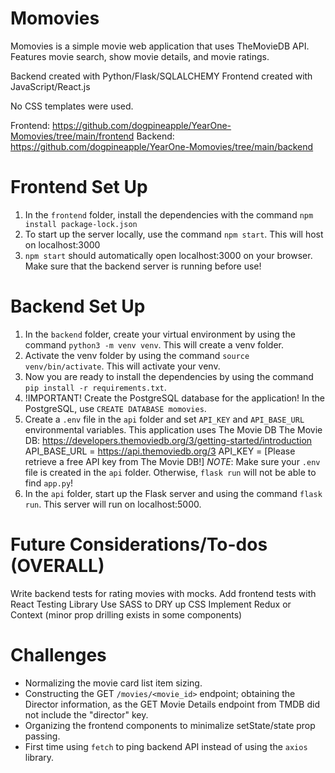 # Momovies
Momovies is a simple movie web application that uses TheMovieDB API. 
Features movie search, show movie details, and movie ratings.

Backend created with Python/Flask/SQLALCHEMY
Frontend created with JavaScript/React.js

No CSS templates were used.

Frontend: https://github.com/dogpineapple/YearOne-Momovies/tree/main/frontend
Backend: https://github.com/dogpineapple/YearOne-Momovies/tree/main/backend

# Frontend Set Up
1. In the `frontend` folder, install the dependencies with the command `npm install package-lock.json`
2. To start up the server locally, use the command `npm start`. This will host on localhost:3000
3. `npm start` should automatically open localhost:3000 on your browser. Make sure that the backend server is running before use!

# Backend Set Up
1. In the `backend` folder, create your virtual environment by using the command `python3 -m venv venv`. This will create a venv folder.
2. Activate the venv folder by using the command `source venv/bin/activate`. This will activate your venv.
3. Now you are ready to install the dependencies by using the command `pip install -r requirements.txt`.
4. !IMPORTANT! Create the PostgreSQL database for the application! In the PostgreSQL, use `CREATE DATABASE momovies`.
5. Create a `.env` file in the `api` folder and set `API_KEY` and `API_BASE_URL`  environmental variables. This application uses The Movie DB
The Movie DB: https://developers.themoviedb.org/3/getting-started/introduction
API_BASE_URL = https://api.themoviedb.org/3
API_KEY = [Please retrieve a free API key from The Movie DB!]
*NOTE*: Make sure your `.env` file is created in the `api` folder. Otherwise, `flask run` will not be able to find `app.py`!
6. In the `api` folder, start up the Flask server and using the command `flask run`. This server will run on localhost:5000.


# Future Considerations/To-dos (OVERALL)
Write backend tests for rating movies with mocks.
Add frontend tests with React Testing Library
Use SASS to DRY up CSS
Implement Redux or Context (minor prop drilling exists in some components)

# Challenges
- Normalizing the movie card list item sizing.
- Constructing the GET `/movies/<movie_id>` endpoint; obtaining the Director information, as the GET Movie Details endpoint from TMDB did not include the "director" key.
- Organizing the frontend components to minimalize setState/state prop passing.
- First time using `fetch` to ping backend API instead of using the `axios` library. 